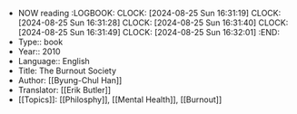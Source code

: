 - NOW reading
  :LOGBOOK:
  CLOCK: [2024-08-25 Sun 16:31:19]
  CLOCK: [2024-08-25 Sun 16:31:28]
  CLOCK: [2024-08-25 Sun 16:31:40]
  CLOCK: [2024-08-25 Sun 16:31:49]
  CLOCK: [2024-08-25 Sun 16:32:01]
  :END:
- Type:: book
- Year:: 2010
- Language:: English
- Title: The Burnout Society
- Author: [[Byung-Chul Han]]
- Translator: [[Erik Butler]]
- [[Topics]]: [[Philosphy]], [[Mental Health]], [[Burnout]]